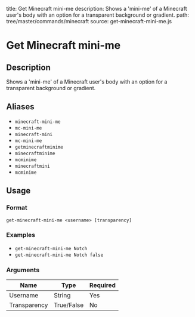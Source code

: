 title: Get Minecraft mini-me
description: Shows a 'mini-me' of a Minecraft user's body with an option for a transparent background or gradient.
path: tree/master/commands/minecraft
source: get-minecraft-mini-me.js

# Get Minecraft mini-me

## Description

Shows a 'mini-me' of a Minecraft user's body with an option for a transparent background or gradient.

## Aliases

* `minecraft-mini-me`
* `mc-mini-me`
* `minecraft-mini`
* `mc-mini-me`
* `getminecraftminime`
* `minecraftminime`
* `mcminime`
* `minecraftmini`
* `mcminime`

## Usage

### Format

`get-minecraft-mini-me <username> [transparency]`

### Examples

* `get-minecraft-mini-me Notch`
* `get-minecraft-mini-me Notch false`

### Arguments

| Name         | Type       | Required |
|--------------|------------|----------|
| Username     | String     | Yes      |
| Transparency | True/False | No       |
